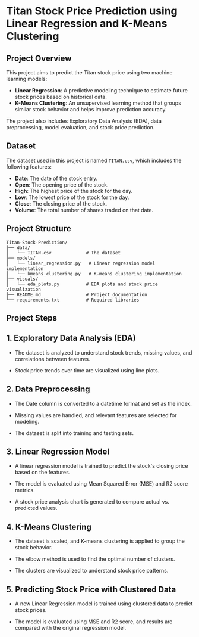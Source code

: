 # Titan Stock Price Prediction using Linear Regression and K-Means Clustering

## Project Overview

This project aims to predict the Titan stock price using two machine learning models:
- **Linear Regression**: A predictive modeling technique to estimate future stock prices based on historical data.
- **K-Means Clustering**: An unsupervised learning method that groups similar stock behavior and helps improve prediction accuracy.

The project also includes Exploratory Data Analysis (EDA), data preprocessing, model evaluation, and stock price prediction.

## Dataset

The dataset used in this project is named `TITAN.csv`, which includes the following features:
- **Date**: The date of the stock entry.
- **Open**: The opening price of the stock.
- **High**: The highest price of the stock for the day.
- **Low**: The lowest price of the stock for the day.
- **Close**: The closing price of the stock.
- **Volume**: The total number of shares traded on that date.

## Project Structure

```
Titan-Stock-Prediction/
├── data/
│   └── TITAN.csv             # The dataset
├── models/
│   └── linear_regression.py   # Linear regression model implementation
│   └── kmeans_clustering.py   # K-means clustering implementation
├── visuals/
│   └── eda_plots.py          # EDA plots and stock price visualization
├── README.md                 # Project documentation
└── requirements.txt          # Required libraries
```

## Project Steps

## 1. Exploratory Data Analysis (EDA)

- The dataset is analyzed to understand stock trends, missing values, and correlations between features.

- Stock price trends over time are visualized using line plots.

## 2. Data Preprocessing

- The Date column is converted to a datetime format and set as the index.

- Missing values are handled, and relevant features are selected for modeling.

- The dataset is split into training and testing sets.

## 3. Linear Regression Model

- A linear regression model is trained to predict the stock's closing price based on the features.

- The model is evaluated using Mean Squared Error (MSE) and R2 score metrics.

- A stock price analysis chart is generated to compare actual vs. predicted values.

## 4. K-Means Clustering

- The dataset is scaled, and K-means clustering is applied to group the stock behavior.

- The elbow method is used to find the optimal number of clusters.

- The clusters are visualized to understand stock price patterns.

## 5. Predicting Stock Price with Clustered Data

- A new Linear Regression model is trained using clustered data to predict stock prices.

- The model is evaluated using MSE and R2 score, and results are compared with the original regression model.

